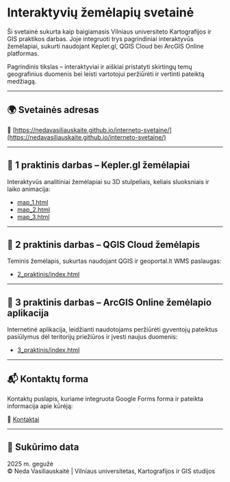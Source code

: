 # Interaktyvių žemėlapių svetainė

Ši svetainė sukurta kaip baigiamasis Vilniaus universiteto Kartografijos ir GIS praktikos darbas. Joje integruoti trys pagrindiniai interaktyvūs žemėlapiai, sukurti naudojant Kepler.gl, QGIS Cloud bei ArcGIS Online platformas.

Pagrindinis tikslas – interaktyviai ir aiškiai pristatyti skirtingų temų geografinius duomenis bei leisti vartotojui peržiūrėti ir vertinti pateiktą medžiagą.

---

## 🌍 Svetainės adresas

🔗 [https://nedavasiliauskaite.github.io/interneto-svetaine/](https://nedavasiliauskaite.github.io/interneto-svetaine/)

---

## 🔹 1 praktinis darbas – Kepler.gl žemėlapiai

Interaktyvūs analitiniai žemėlapiai su 3D stulpeliais, keliais sluoksniais ir laiko animacija:

- [map_1.html](https://nedavasiliauskaite.github.io/1_praktinis/map_1.html)
- [map_2.html](https://nedavasiliauskaite.github.io/1_praktinis/map_2.html)
- [map_3.html](https://nedavasiliauskaite.github.io/1_praktinis/map_3.html)

---

## 🔹 2 praktinis darbas – QGIS Cloud žemėlapis

Teminis žemėlapis, sukurtas naudojant QGIS ir geoportal.lt WMS paslaugas:

- [2_praktinis/index.html](https://nedavasiliauskaite.github.io/2_praktinis/index.html)

---

## 🔹 3 praktinis darbas – ArcGIS Online žemėlapio aplikacija

Internetinė aplikacija, leidžianti naudotojams peržiūrėti gyventojų pateiktus pasiūlymus dėl teritorijų priežiūros ir įvesti naujus duomenis:

- [3_praktinis/index.html](https://nedavasiliauskaite.github.io/3_praktinis/index.html)

---

## 📬 Kontaktų forma

Kontaktų puslapis, kuriame integruota Google Forms forma ir pateikta informacija apie kūrėją:

🔗 [Kontaktai](https://nedavasiliauskaite.github.io/interneto-svetaine/kontaktai.html)

---

## 📅 Sukūrimo data

2025 m. gegužė  
© Neda Vasiliauskaitė | Vilniaus universitetas, Kartografijos ir GIS studijos